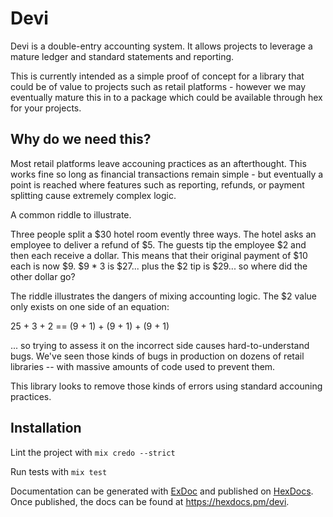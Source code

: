 # Devi

Devi is a double-entry accounting system. It allows projects to leverage a mature
ledger and standard statements and reporting.

This is currently intended as a simple proof of concept for a library that could
be of value to projects such as retail platforms - however we may eventually
mature this in to a package which could be available through hex for your projects.

## Why do we need this?

Most retail platforms leave accouning practices as an afterthought. This works
fine so long as financial transactions remain simple - but eventually a point is
reached where features such as reporting, refunds, or payment splitting cause
extremely complex logic.

A common riddle to illustrate.

Three people split a $30 hotel room evently three ways. The hotel asks an
employee to deliver a refund of $5. The guests tip the employee $2 and then each
receive a dollar. This means that their original payment of $10 each is now $9.
$9 * 3 is $27... plus the $2 tip is $29... so where did the other dollar go?

The riddle illustrates the dangers of mixing accounting logic. The $2 value
only exists on one side of an equation:

25 + 3 + 2 == (9 + 1) + (9 + 1) + (9 + 1)

... so trying to assess it on the incorrect side causes hard-to-understand bugs.
We've seen those kinds of bugs in production on dozens of retail libraries --
with massive amounts of code used to prevent them.

This library looks to remove those kinds of errors using standard accouning
practices.

## Installation

Lint the project with `mix credo --strict`

Run tests with `mix test`

Documentation can be generated with [ExDoc](https://github.com/elixir-lang/ex_doc)
and published on [HexDocs](https://hexdocs.pm). Once published, the docs can
be found at <https://hexdocs.pm/devi>.

